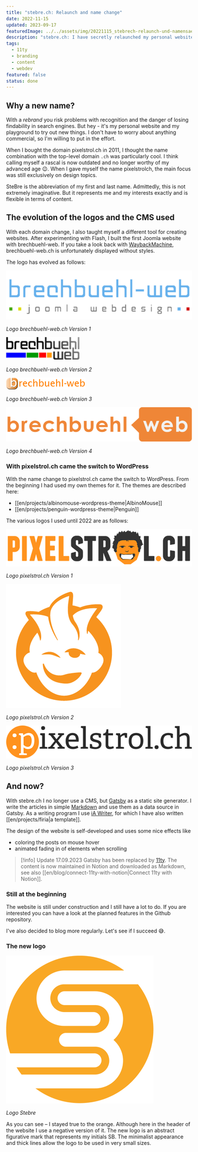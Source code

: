 ```yaml
---
title: "stebre.ch: Relaunch and name change"
date: 2022-11-15
updated: 2023-09-17
featuredImage: ../../assets/img/20221115_stebrech-relaunch-und-namensaenderung.png
description: "stebre.ch: I have secretly relaunched my personal website and also changed the name. But I don't want to refrain from giving you a little insight."
tags:
  - 11ty
  - branding
  - content
  - webdev
featured: false
status: done
---
```

## Why a new name?

With a _rebrand_ you risk problems with recognition and the danger of losing findability in search engines. But hey - it's my personal website and my playground to try out new things. I don't have to worry about anything commercial, so I'm willing to put in the effort.

When I bought the domain pixelstrol.ch in 2011, I thought the name combination with the top-level domain `.ch` was particularly cool. I think calling myself a rascal is now outdated and no longer worthy of my advanced age 😉. When I gave myself the name pixelstrolch, the main focus was still exclusively on design topics.

SteBre is the abbreviation of my first and last name. Admittedly, this is not extremely imaginative. But it represents me and my interests exactly and is flexible in terms of content.

## The evolution of the logos and the CMS used

With each domain change, I also taught myself a different tool for creating websites. After experimenting with Flash, I built the first Joomla website with brechbuehl-web. If you take a look back with [WaybackMachine](https://web.archive.org/web/20091015000000*/brechbuehl-web.ch), brechbuehl-web.ch is unfortunately displayed without styles.

The logo has evolved as follows:

![Logo brechbuehl-web.ch version 1](../../assets/img/20221115_stebrech-relaunch-und-namensaenderung_1.png)

_Logo brechbuehl-web.ch Version 1_

![Logo brechbuehl-web.ch Version 2](../../assets/img/20221115_stebrech-relaunch-und-namensaenderung_2.png)

_Logo brechbuehl-web.ch Version 2_

![Logo brechbuehl-web.ch Version 3](../../assets/img/20221115_stebrech-relaunch-und-namensaenderung_3.png)

_Logo brechbuehl-web.ch Version 3_

![Logo brechbuehl-web.ch Version 4](../../assets/img/20221115_stebrech-relaunch-und-namensaenderung_4.png)

_Logo brechbuehl-web.ch Version 4_

### With pixelstrol.ch came the switch to WordPress

With the name change to pixelstrol.ch came the switch to WordPress. From the beginning I had used my own themes for it. The themes are described here:

- [[en/projects/albinomouse-wordpress-theme|AlbinoMouse]]
- [[en/projects/penguin-wordpress-theme|Penguin]]

The various logos I used until 2022 are as follows:

![Logo pixelstrol.ch Version 1](../../assets/img/20221115_stebrech-relaunch-und-namensaenderung_5.png)

_Logo pixelstrol.ch Version 1_

![Logo pixelstrol.ch Version 2](../../assets/img/20221115_stebrech-relaunch-und-namensaenderung_6.png)

_Logo pixelstrol.ch Version 2_

![Logo pixelstrol.ch Version 3](../../assets/img/20221115_stebrech-relaunch-und-namensaenderung_7.png)

_Logo pixelstrol.ch Version 3_

## And now?

With stebre.ch I no longer use a CMS, but [Gatsby](https://www.gatsbyjs.com/) as a static site generator. I write the articles in simple [Markdown](https://de.wikipedia.org/wiki/Markdown) and use them as a data source in Gatsby. As a writing program I use [iA Writer](https://ia.net/de/writer), for which I have also written [[en/projects/firia|a template]].

The design of the website is self-developed and uses some nice effects like

- coloring the posts on mouse hover
- animated fading in of elements when scrolling

> [!info] Update 17.09.2023
> Gatsby has been replaced by [11ty](https://www.11ty.dev/). The content is now maintained in Notion and downloaded as Markdown, see also [[en/blog/connect-11ty-with-notion|Connect 11ty with Notion]].

### Still at the beginning

The website is still under construction and I still have a lot to do. If you are interested you can have a look at the planned features in the Github repository.

I've also decided to blog more regularly. Let's see if I succeed 😅.

### The new logo

![Logo Stebre](../../assets/img/20221115_stebrech-relaunch-und-namensaenderung_8.png)

_Logo Stebre_

As you can see – I stayed true to the orange. Although here in the header of the website I use a negative version of it. The new logo is an abstract figurative mark that represents my initials SB. The minimalist appearance and thick lines allow the logo to be used in very small sizes.

